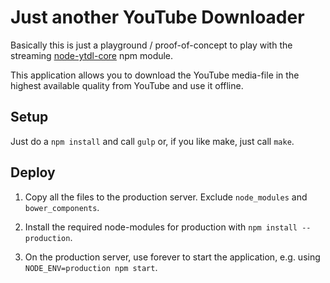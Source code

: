 Just another YouTube Downloader
===============================

Basically this is just a playground / proof-of-concept to play with
the streaming [node-ytdl-core](https://github.com/fent/node-ytdl-core)
npm module.

This application allows you to download the YouTube media-file in the
highest available quality from YouTube and use it offline.

Setup
-----

Just do a `npm install` and call `gulp` or, if you like make, just
call `make`.


Deploy
------

1. Copy all the files to the production server. Exclude `node_modules`
and `bower_components`.

2. Install the required node-modules for production with `npm install --production`.

3. On the production server, use forever to start
the application, e.g. using `NODE_ENV=production npm start`.
